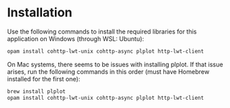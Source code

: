 # Installation
Use the following commands to install the required libraries for this application on Windows (through WSL: Ubuntu):

```bash
opam install cohttp-lwt-unix cohttp-async plplot http-lwt-client
```

On Mac systems, there seems to be issues with installing plplot. If that issue arises, run the following commands in this order (must have Homebrew installed for the first one):

```bash
brew install plplot
opam install cohttp-lwt-unix cohttp-async plplot http-lwt-client
```